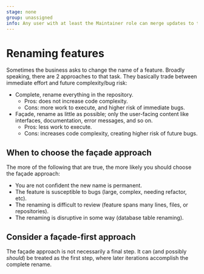 ```yaml
---
stage: none
group: unassigned
info: Any user with at least the Maintainer role can merge updates to this content. For details, see https://docs.gitlab.com/ee/development/development_processes.html#development-guidelines-review.
---
```


# Renaming features

Sometimes the business asks to change the name of a feature. Broadly speaking, there are 2 approaches to that task. They basically trade between immediate effort and future complexity/bug risk:

- Complete, rename everything in the repository.
  - Pros: does not increase code complexity.
  - Cons: more work to execute, and higher risk of immediate bugs.
- Façade, rename as little as possible; only the user-facing content like interfaces,
  documentation, error messages, and so on.
  - Pros: less work to execute.
  - Cons: increases code complexity, creating higher risk of future bugs.

## When to choose the façade approach

The more of the following that are true, the more likely you should choose the façade approach:

- You are not confident the new name is permanent.
- The feature is susceptible to bugs (large, complex, needing refactor, etc).
- The renaming is difficult to review (feature spans many lines, files, or repositories).
- The renaming is disruptive in some way (database table renaming).

## Consider a façade-first approach

The façade approach is not necessarily a final step. It can (and possibly *should*) be treated as the first step, where later iterations accomplish the complete rename.
